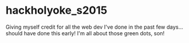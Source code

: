# hackholyoke_s2015
Giving myself credit for all the web dev I've done in the past few days... should have done this early! I'm all about those green dots, son!

